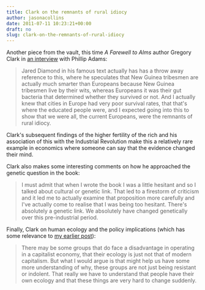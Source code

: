 ```yaml
---
title: Clark on the remnants of rural idiocy
author: jasonacollins
date: 2011-07-11 10:23:21+00:00
draft: no
slug: clark-on-the-remnants-of-rural-idiocy
---
```


Another piece from the vault, this time *A Farewell to Alms* author Gregory Clark in [an interview](http://www.abc.net.au/radionational/programs/latenightlive/a-farewell-to-alms-gregory-clark/3198398) with Phillip Adams:


<blockquote>Jared Diamond in his famous text actually has has a throw away reference to this, where he speculates that New Guinea tribesmen are actually much smarter than Europeans because New Guinea tribesmen live by their wits, whereas Europeans it was their gut bacteria that determined whether they survived or not. And I actually knew that cities in Europe had very poor survival rates, that that's where the educated people were, and I expected going into this to show that we were all, the current Europeans, were the remnants of rural idiocy.</blockquote>


Clark's subsequent findings of the higher fertility of the rich and his association of this with the Industrial Revolution make this a relatively rare example in economics where someone can say that the evidence changed their mind.

Clark also makes some interesting comments on how he approached the genetic question in the book:


<blockquote>I must admit that when I wrote the book I was a little hesitant and so I talked about cultural or genetic link. That led to a firestorm of criticism and it led me to actually examine that proposition more carefully and I've actually come to realise that I was being too hesitant. There's absolutely a genetic link. We absolutely have changed genetically over this pre-industrial period.</blockquote>


Finally, Clark on human ecology and the policy implications (which has some relevance to [my earlier post](https://jasoncollins.blog/jones-on-iq-and-productivity/)):


<blockquote>There may be some groups that do face a disadvantage in operating in a capitalist economy, that their ecology is just not that of modern capitalism. But what I would argue is that might help us have some more understanding of why, these groups are not just being resistant or indolent. That really we have to understand that people have their own ecology and that these things are very hard to change suddenly.</blockquote>
